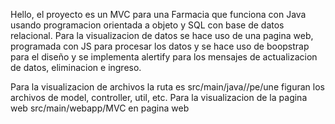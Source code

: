 Hello, el proyecto es un MVC para una Farmacia que funciona con Java usando programacion orientada a objeto y SQL con base de datos relacional.  Para la visualizacion de datos se hace uso de una pagina web, programada con JS para procesar los datos y se hace uso de boopstrap para el diseño y se implementa alertify para los mensajes de actualizacion de datos, eliminacion e ingreso. 

Para la visualizacion de archivos la ruta es src/main/java//pe/une figuran los archivos de model, controller, util, etc.
Para la visualizacion de la pagina web src/main/webapp/MVC en pagina web 

